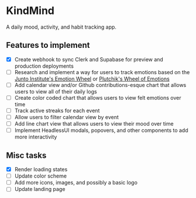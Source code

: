 # KindMind

A daily mood, activity, and habit tracking app.

## Features to implement

- [x] Create webhook to sync Clerk and Supabase for preview and production deployments
- [ ] Research and implement a way for users to track emotions based on the [Junto Institute's Emotion Wheel](https://www.thejuntoinstitute.com/emotion-wheels/) or [Plutchik's Wheel of Emotions](https://www.6seconds.org/2022/03/13/plutchik-wheel-emotions/)
- [ ] Add calendar view and/or Github contributions-esque chart that allows users to view all of their daily logs
- [ ] Create color coded chart that allows users to view felt emotions over time
- [ ] Track active streaks for each event
- [ ] Allow users to filter calendar view by event
- [ ] Add line chart view that allows users to view their mood over time
- [ ] Implement HeadlessUI modals, popovers, and other components to add more interactivity

## Misc tasks

- [x] Render loading states
- [ ] Update color scheme
- [ ] Add more icons, images, and possibly a basic logo
- [ ] Update landing page
